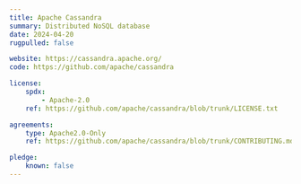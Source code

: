 ```yaml
---
title: Apache Cassandra
summary: Distributed NoSQL database
date: 2024-04-20
rugpulled: false

website: https://cassandra.apache.org/
code: https://github.com/apache/cassandra

license:
    spdx:
        - Apache-2.0
    ref: https://github.com/apache/cassandra/blob/trunk/LICENSE.txt

agreements:
    type: Apache2.0-Only
    ref: https://github.com/apache/cassandra/blob/trunk/CONTRIBUTING.md

pledge:
    known: false
---
```

